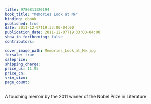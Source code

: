 ```yaml
---
title: 9780811220194
book_title: "Memories Look at Me"
binding: ebook
published: true
date: 2011-12-07T19:33:00-04:00
publication_date: 2011-12-07T19:33:00-04:00
show_in_forthcoming: false
contributors:

cover_image_path: Memories_Look_at_Me.jpg
forsale: true
saleprice:
shipping_charge:
price_us: 11.95
price_cn:
trim_size:
page_count:
---
```

A touching memoir by the 2011 winner of the Nobel Prize in Literature

